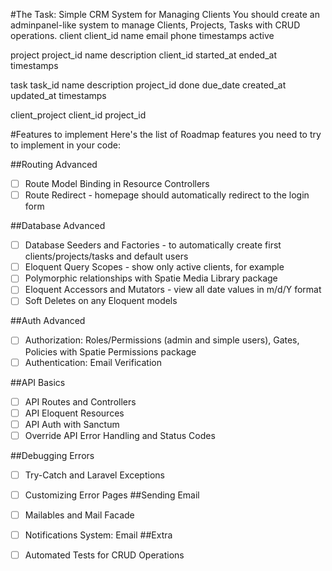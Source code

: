 #The Task: Simple CRM System for Managing Clients
You should create an adminpanel-like system to manage Clients, Projects, Tasks with CRUD operations.
client
    client_id
    name
    email
    phone
    timestamps
    active

project
    project_id
    name
    description
    client_id
    started_at
    ended_at
    timestamps

task
    task_id
    name
    description
    project_id
    done
    due_date
    created_at
    updated_at
    timestamps

client_project
    client_id
    project_id

#Features to implement
Here's the list of Roadmap features you need to try to implement in your code:

##Routing Advanced
- [ ] Route Model Binding in Resource Controllers
- [ ] Route Redirect - homepage should automatically redirect to the login form

##Database Advanced
- [ ] Database Seeders and Factories - to automatically create first clients/projects/tasks and default users
- [ ] Eloquent Query Scopes - show only active clients, for example
- [ ] Polymorphic relationships with Spatie Media Library package
- [ ] Eloquent Accessors and Mutators - view all date values in m/d/Y format
- [ ] Soft Deletes on any Eloquent models

##Auth Advanced
- [ ] Authorization: Roles/Permissions (admin and simple users), Gates, Policies with Spatie Permissions package
- [ ] Authentication: Email Verification

##API Basics
- [ ] API Routes and Controllers
- [ ] API Eloquent Resources
- [ ] API Auth with Sanctum
- [ ] Override API Error Handling and Status Codes

##Debugging Errors
- [ ] Try-Catch and Laravel Exceptions
- [ ] Customizing Error Pages
##Sending Email

- [ ] Mailables and Mail Facade
- [ ] Notifications System: Email
##Extra

- [ ] Automated Tests for CRUD Operations
